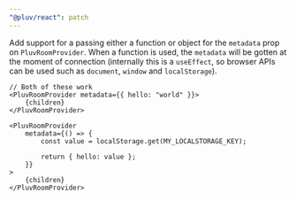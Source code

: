 ```yaml
---
"@pluv/react": patch
---
```


Add support for a passing either a function or object for the `metadata` prop on `PluvRoomProvider`. When a function is used, the `metadata` will be gotten at the moment of connection (internally this is a `useEffect`, so browser APIs can be used such as `document`, `window` and `localStorage`).

```tsx
// Both of these work
<PluvRoomProvider metadata={{ hello: "world" }}>
    {children}
</PluvRoomProvider>

<PluvRoomProvider
    metadata={() => {
        const value = localStorage.get(MY_LOCALSTORAGE_KEY);

        return { hello: value };
    }}
>
    {children}
</PluvRoomProvider>
```
